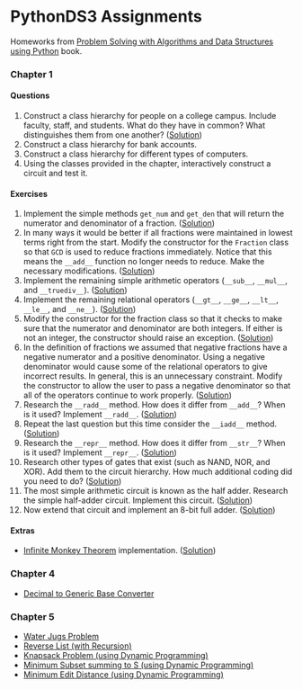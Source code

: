 # PythonDS3 Assignments
Homeworks from [Problem Solving with Algorithms and Data Structures using Python](https://runestone.academy/runestone/books/published/pythonds3/index.html) book.

### Chapter 1

#### Questions
1. Construct a class hierarchy for people on a college campus. Include faculty, staff, and students. What do they have in common? What distinguishes them from one another? ([Solution](https://github.com/RiccardoMPesce/PythonDS3-Selected-Assignments/blob/main/chap1/ch-1-q-1.ipynb))
2. Construct a class hierarchy for bank accounts.
3. Construct a class hierarchy for different types of computers.
4. Using the classes provided in the chapter, interactively construct a circuit and test it.

#### Exercises
1. Implement the simple methods `get_num` and `get_den` that will return the numerator and denominator of a fraction. ([Solution](https://github.com/RiccardoMPesce/PythonDS3-Selected-Assignments/blob/main/chap1/ch-1-ex-1.py))
2. In many ways it would be better if all fractions were maintained in lowest terms right from the start. Modify the constructor for the `Fraction` class so that `GCD` is used to reduce fractions immediately. Notice that this means the `__add__` function no longer needs to reduce. Make the necessary modifications. ([Solution](https://github.com/RiccardoMPesce/PythonDS3-Selected-Assignments/blob/main/chap1/ch-1-ex-2.py))
3. Implement the remaining simple arithmetic operators (`__sub__`, `__mul__`, and `__truediv__`). ([Solution](https://github.com/RiccardoMPesce/PythonDS3-Selected-Assignments/blob/main/chap1/ch-1-ex-3.py))
4. Implement the remaining relational operators (`__gt__`, `__ge__`, `__lt__`, `__le__`, and `__ne__`). ([Solution](https://github.com/RiccardoMPesce/PythonDS3-Selected-Assignments/blob/main/chap1/ch-1-ex-4.py))
5. Modify the constructor for the fraction class so that it checks to make sure that the numerator and denominator are both integers. If either is not an integer, the constructor should raise an exception. ([Solution](https://github.com/RiccardoMPesce/PythonDS3-Selected-Assignments/blob/main/chap1/ch-1-ex-5.py))
6. In the definition of fractions we assumed that negative fractions have a negative numerator and a positive denominator. Using a negative denominator would cause some of the relational operators to give incorrect results. In general, this is an unnecessary constraint. Modify the constructor to allow the user to pass a negative denominator so that all of the operators continue to work properly. ([Solution](https://github.com/RiccardoMPesce/PythonDS3-Selected-Assignments/blob/main/chap1/ch-1-ex-6.py))
7. Research the `__radd__` method. How does it differ from `__add__`? When is it used? Implement `__radd__`. ([Solution](https://github.com/RiccardoMPesce/PythonDS3-Selected-Assignments/blob/main/chap1/ch-1-ex-7.py))
8. Repeat the last question but this time consider the `__iadd__` method. ([Solution](https://github.com/RiccardoMPesce/PythonDS3-Selected-Assignments/blob/main/chap1/ch-1-ex-8.py))
9. Research the `__repr__` method. How does it differ from `__str__`? When is it used? Implement `__repr__`. ([Solution](https://github.com/RiccardoMPesce/PythonDS3-Selected-Assignments/blob/main/chap1/ch-1-ex-9.py))
10. Research other types of gates that exist (such as NAND, NOR, and XOR). Add them to the circuit hierarchy. How much additional coding did you need to do? ([Solution](https://github.com/RiccardoMPesce/PythonDS3-Selected-Assignments/blob/main/chap1/ch-1-ex-10.py))
11. The most simple arithmetic circuit is known as the half adder. Research the simple half-adder circuit. Implement this circuit. ([Solution](https://github.com/RiccardoMPesce/PythonDS3-Selected-Assignments/blob/main/chap1/ch-1-ex-11.py))
12. Now extend that circuit and implement an 8-bit full adder. ([Solution](https://github.com/RiccardoMPesce/PythonDS3-Selected-Assignments/blob/main/chap1/ch-1-ex-12.py))

#### Extras
* [Infinite Monkey Theorem](https://en.wikipedia.org/wiki/Infinite_monkey_theorem) implementation. ([Solution](https://github.com/RiccardoMPesce/PythonDS3-Selected-Assignments/blob/main/chap1/ch-1-imt.py))

### Chapter 4
* [Decimal to Generic Base Converter](https://github.com/RiccardoMPesce/PythonDS3-Selected-Assignments/blob/main/chap4/decimal_to_base.py)

### Chapter 5
* [Water Jugs Problem](https://github.com/RiccardoMPesce/PythonDS3-Selected-Assignments/blob/main/chap5/water_jugs.py)
* [Reverse List (with Recursion)](https://github.com/RiccardoMPesce/PythonDS3-Selected-Assignments/blob/main/chap5/reverse_list.py)
* [Knapsack Problem (using Dynamic Programming)](https://github.com/RiccardoMPesce/PythonDS3-Selected-Assignments/blob/main/chap5/knapsack.py)
* [Minimum Subset summing to S (using Dynamic Programming)](https://github.com/RiccardoMPesce/PythonDS3-Selected-Assignments/blob/main/chap5/coin_change.py)
* [Minimum Edit Distance (using Dynamic Programming)](https://github.com/RiccardoMPesce/PythonDS3-Selected-Assignments/blob/main/chap5/min_edit_distance.py)
